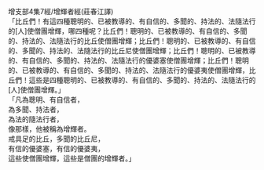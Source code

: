 增支部4集7經/增輝者經(莊春江譯)  
「比丘們！有這四種聰明的、已被教導的、有自信的、多聞的、持法的、法隨法行的[人]使僧團增輝，哪四種呢？比丘們！聰明的、已被教導的、有自信的、多聞的、持法的、法隨法行的比丘使僧團增輝；比丘們！聰明的、已被教導的、有自信的、多聞的、持法的、法隨法行的比丘尼使僧團增輝；比丘們！聰明的、已被教導的、有自信的、多聞的、持法的、法隨法行的優婆塞使僧團增輝；比丘們！聰明的、已被教導的、有自信的、多聞的、持法的、法隨法行的優婆夷使僧團增輝，比丘們！這些是四種聰明的、已被教導的、有自信的、多聞的、持法的、法隨法行的[人]使僧團增輝。」  
「凡為聰明、有自信者，  
為多聞、持法者，  
為法的隨法行者，  
像那樣，他被稱為增輝者。  
戒具足的比丘，多聞的比丘尼，  
有信的優婆塞，有信的優婆夷，  
這些使僧團增輝，這些是僧團的增輝者。」  
  
  
